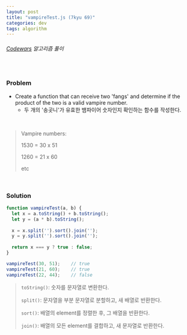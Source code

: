 ```yaml
---
layout: post
title: "vampireTest.js (7kyu 69)"
categories: dev
tags: algorithm
---
```


###### [Codewars](https://www.codewars.com) 알고리즘 풀이

<br>

### Problem

- Create a function that can receive two 'fangs' and determine if the product of the two is a valid vampire number.
  - 두 개의 '송곳니'가 유효한 뱀파이어 숫자인지 확인하는 함수를 작성한다.

<br>

> Vampire numbers:
>
> 1530 = 30 x 51
>
> 1260 = 21 x 60
>
> etc

<br>

### Solution

```js
function vampireTest(a, b) {
  let x = a.toString() + b.toString();
  let y = (a * b).toString();
  
  x = x.split('').sort().join('');
  y = y.split('').sort().join('');
  
  return x === y ? true : false;
}

vampireTest(30, 51);	// true
vampireTest(21, 60);	// true
vampireTest(22, 44);	// false
```

> `toString()`: 숫자를 문자열로 변환한다.
>
> `split()`: 문자열을 부분 문자열로 분할하고, 새 배열로 반환한다.
>
> `sort()`: 배열의 element를 정렬한 후, 그 배열을 반환한다.
>
> `join()`: 배열의 모든 element를 결합하고, 새 문자열로 반환한다.

<br>

<br>